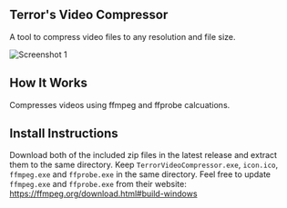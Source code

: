 ## Terror's Video Compressor
A tool to compress video files to any resolution and file size.

![Screenshot 1](https://github.com/terrorhub/Terror-Video-Compressor/blob/master/screenshot.png)

## How It Works
Compresses videos using ffmpeg and ffprobe calcuations.

## Install Instructions
Download both of the included zip files in the latest release and extract them to the same directory.
Keep `TerrorVideoCompressor.exe`, `icon.ico`, `ffmpeg.exe` and `ffprobe.exe` in the same directory.
Feel free to update `ffmpeg.exe` and `ffprobe.exe` from their website: https://ffmpeg.org/download.html#build-windows
